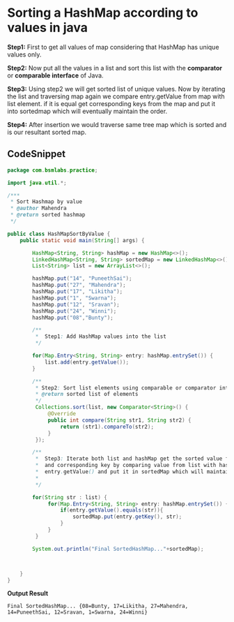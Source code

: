 

# Sorting a HashMap according to values in java

**Step1:** First to get all values of map considering that HashMap has unique values only.

**Step2:** Now put all the values in a list and sort this list with the **comparator** or **comparable interface** of Java.

**Step3:** Using step2 we will get sorted list of unique values. Now by iterating the list and traversing map again we compare
           entry.getValue from map with list element. if it is equal  get corresponding keys from the map and put it into 
           sortedmap which will eventually maintain the order. 

**Step4:** After insertion we would traverse same tree map which is sorted and is our resultant sorted map.

## CodeSnippet

```java
package com.bsmlabs.practice;

import java.util.*;

/***
 * Sort Hashmap by value
 * @author Mahendra
 * @return sorted hashmap
 */

public class HashMapSortByValue {
    public static void main(String[] args) {

        HashMap<String, String> hashMap = new HashMap<>();
        LinkedHashMap<String, String> sortedMap = new LinkedHashMap<>();
        List<String> list = new ArrayList<>();

        hashMap.put("14", "PuneethSai");
        hashMap.put("27", "Mahendra");
        hashMap.put("17", "Likitha");
        hashMap.put("1", "Swarna");
        hashMap.put("12", "Sravan");
        hashMap.put("24", "Winni");
        hashMap.put("08","Bunty");

        /**
         *  Step1: Add HashMap values into the list
         */

        for(Map.Entry<String, String> entry: hashMap.entrySet()) {
            list.add(entry.getValue());
        }

        /**
         * Step2: Sort list elements using comparable or comparator interface in java
         * @return sorted list of elements
         */
         Collections.sort(list, new Comparator<String>() {
             @Override
             public int compare(String str1, String str2) {
                 return (str1).compareTo(str2);
             }
         });

        /**
         *  Step3: Iterate both list and hashMap get the sorted value from the list 
         *  and corresponding key by comparing value from list with hashMap value using
         *  entry.getValue() and put it in sortedMap which will maintain the order.
         *  
         */

        for(String str : list) {
             for(Map.Entry<String, String> entry: hashMap.entrySet()) {
                 if(entry.getValue().equals(str)){
                     sortedMap.put(entry.getKey(), str);
                 }
             }
         }

        System.out.println("Final SortedHashMap..."+sortedMap);



    }
}

```
**Output Result**
```
Final SortedHashMap... {08=Bunty, 17=Likitha, 27=Mahendra, 14=PuneethSai, 12=Sravan, 1=Swarna, 24=Winni}
```
